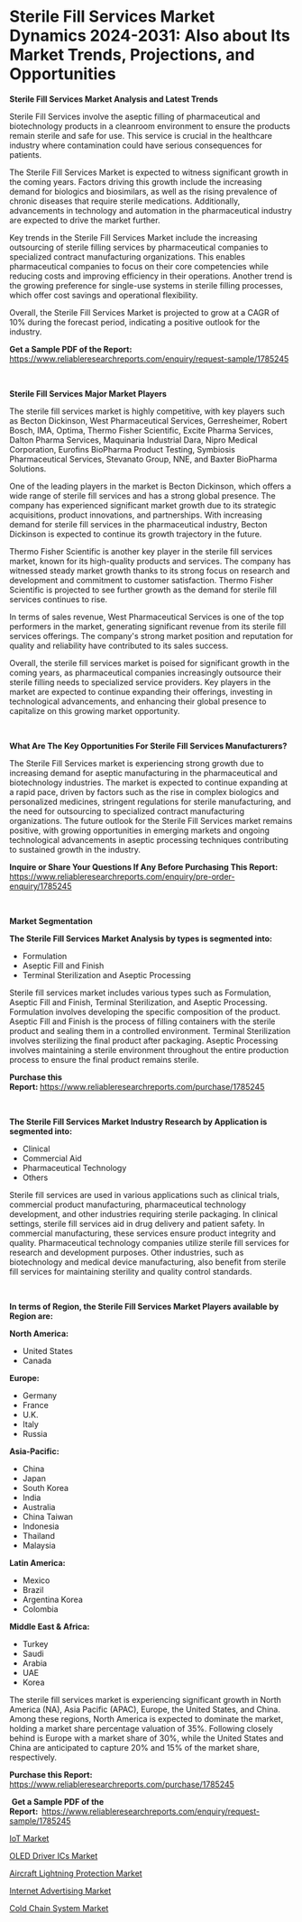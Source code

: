<p><h1>Sterile Fill Services Market Dynamics 2024-2031: Also about Its Market Trends, Projections, and Opportunities</h1></p><p><strong>Sterile Fill Services Market Analysis and Latest Trends</strong></p>
<p><p>Sterile Fill Services involve the aseptic filling of pharmaceutical and biotechnology products in a cleanroom environment to ensure the products remain sterile and safe for use. This service is crucial in the healthcare industry where contamination could have serious consequences for patients.</p><p>The Sterile Fill Services Market is expected to witness significant growth in the coming years. Factors driving this growth include the increasing demand for biologics and biosimilars, as well as the rising prevalence of chronic diseases that require sterile medications. Additionally, advancements in technology and automation in the pharmaceutical industry are expected to drive the market further.</p><p>Key trends in the Sterile Fill Services Market include the increasing outsourcing of sterile filling services by pharmaceutical companies to specialized contract manufacturing organizations. This enables pharmaceutical companies to focus on their core competencies while reducing costs and improving efficiency in their operations. Another trend is the growing preference for single-use systems in sterile filling processes, which offer cost savings and operational flexibility.</p><p>Overall, the Sterile Fill Services Market is projected to grow at a CAGR of 10% during the forecast period, indicating a positive outlook for the industry.</p></p>
<p><strong>Get a Sample PDF of the Report:&nbsp;</strong> <a href="https://www.reliableresearchreports.com/enquiry/request-sample/1785245">https://www.reliableresearchreports.com/enquiry/request-sample/1785245</a></p>
<p>&nbsp;</p>
<p><strong>Sterile Fill Services Major Market Players</strong></p>
<p><p>The sterile fill services market is highly competitive, with key players such as Becton Dickinson, West Pharmaceutical Services, Gerresheimer, Robert Bosch, IMA, Optima, Thermo Fisher Scientific, Excite Pharma Services, Dalton Pharma Services, Maquinaria Industrial Dara, Nipro Medical Corporation, Eurofins BioPharma Product Testing, Symbiosis Pharmaceutical Services, Stevanato Group, NNE, and Baxter BioPharma Solutions.</p><p>One of the leading players in the market is Becton Dickinson, which offers a wide range of sterile fill services and has a strong global presence. The company has experienced significant market growth due to its strategic acquisitions, product innovations, and partnerships. With increasing demand for sterile fill services in the pharmaceutical industry, Becton Dickinson is expected to continue its growth trajectory in the future.</p><p>Thermo Fisher Scientific is another key player in the sterile fill services market, known for its high-quality products and services. The company has witnessed steady market growth thanks to its strong focus on research and development and commitment to customer satisfaction. Thermo Fisher Scientific is projected to see further growth as the demand for sterile fill services continues to rise.</p><p>In terms of sales revenue, West Pharmaceutical Services is one of the top performers in the market, generating significant revenue from its sterile fill services offerings. The company's strong market position and reputation for quality and reliability have contributed to its sales success.</p><p>Overall, the sterile fill services market is poised for significant growth in the coming years, as pharmaceutical companies increasingly outsource their sterile filling needs to specialized service providers. Key players in the market are expected to continue expanding their offerings, investing in technological advancements, and enhancing their global presence to capitalize on this growing market opportunity.</p></p>
<p>&nbsp;</p>
<p><strong>What Are The Key Opportunities For Sterile Fill Services Manufacturers?</strong></p>
<p><p>The Sterile Fill Services market is experiencing strong growth due to increasing demand for aseptic manufacturing in the pharmaceutical and biotechnology industries. The market is expected to continue expanding at a rapid pace, driven by factors such as the rise in complex biologics and personalized medicines, stringent regulations for sterile manufacturing, and the need for outsourcing to specialized contract manufacturing organizations. The future outlook for the Sterile Fill Services market remains positive, with growing opportunities in emerging markets and ongoing technological advancements in aseptic processing techniques contributing to sustained growth in the industry.</p></p>
<p><strong>Inquire or Share Your Questions If Any Before Purchasing This Report:</strong> <a href="https://www.reliableresearchreports.com/enquiry/pre-order-enquiry/1785245">https://www.reliableresearchreports.com/enquiry/pre-order-enquiry/1785245</a></p>
<p>&nbsp;</p>
<p><strong>Market Segmentation</strong></p>
<p><strong>The Sterile Fill Services Market Analysis by types is segmented into:</strong></p>
<p><ul><li>Formulation</li><li>Aseptic Fill and Finish</li><li>Terminal Sterilization and Aseptic Processing</li></ul></p>
<p><p>Sterile fill services market includes various types such as Formulation, Aseptic Fill and Finish, Terminal Sterilization, and Aseptic Processing. Formulation involves developing the specific composition of the product. Aseptic Fill and Finish is the process of filling containers with the sterile product and sealing them in a controlled environment. Terminal Sterilization involves sterilizing the final product after packaging. Aseptic Processing involves maintaining a sterile environment throughout the entire production process to ensure the final product remains sterile.</p></p>
<p><strong>Purchase this Report:&nbsp;</strong><a href="https://www.reliableresearchreports.com/purchase/1785245">https://www.reliableresearchreports.com/purchase/1785245</a></p>
<p>&nbsp;</p>
<p><strong>The Sterile Fill Services Market Industry Research by Application is segmented into:</strong></p>
<p><ul><li>Clinical</li><li>Commercial Aid</li><li>Pharmaceutical Technology</li><li>Others</li></ul></p>
<p><p>Sterile fill services are used in various applications such as clinical trials, commercial product manufacturing, pharmaceutical technology development, and other industries requiring sterile packaging. In clinical settings, sterile fill services aid in drug delivery and patient safety. In commercial manufacturing, these services ensure product integrity and quality. Pharmaceutical technology companies utilize sterile fill services for research and development purposes. Other industries, such as biotechnology and medical device manufacturing, also benefit from sterile fill services for maintaining sterility and quality control standards.</p></p>
<p>&nbsp;</p>
<p><strong>In terms of Region, the Sterile Fill Services Market Players available by Region are:</strong></p>
<p>
    <p> <strong> North America: </strong>
        <ul>
            <li>United States</li>
            <li>Canada</li>
        </ul>
        </p> 
    <p> <strong> Europe: </strong>
        <ul>
            <li>Germany</li>
            <li>France</li>
            <li>U.K.</li>
            <li>Italy</li>
            <li>Russia</li>
        </ul>
        </p> 
    <p> <strong> Asia-Pacific: </strong>
        <ul>
            <li>China</li>
            <li>Japan</li>
            <li>South Korea</li>
            <li>India</li>
            <li>Australia</li>
            <li>China Taiwan</li>
            <li>Indonesia</li>
            <li>Thailand</li>
            <li>Malaysia</li>
        </ul>
        </p> 
    <p> <strong> Latin America: </strong>
        <ul>
            <li>Mexico</li>
            <li>Brazil</li>
            <li>Argentina Korea</li>
            <li>Colombia</li>
        </ul>
        </p> 
    <p> <strong> Middle East & Africa: </strong>
        <ul>
            <li>Turkey</li>
            <li>Saudi</li>
            <li>Arabia</li>
            <li>UAE</li>
            <li>Korea</li>
        </ul>
    </p>
    </p>
<p><p>The sterile fill services market is experiencing significant growth in North America (NA), Asia Pacific (APAC), Europe, the United States, and China. Among these regions, North America is expected to dominate the market, holding a market share percentage valuation of 35%. Following closely behind is Europe with a market share of 30%, while the United States and China are anticipated to capture 20% and 15% of the market share, respectively.</p></p>
<p><strong>Purchase this Report: </strong><a href="https://www.reliableresearchreports.com/purchase/1785245">https://www.reliableresearchreports.com/purchase/1785245</a></p>
<p>&nbsp;<strong>Get a Sample PDF of the Report:&nbsp;&nbsp;</strong><a href="https://www.reliableresearchreports.com/enquiry/request-sample/1785245">https://www.reliableresearchreports.com/enquiry/request-sample/1785245</a></p>
<p><strong></strong></p>
<p><p><a href="https://medium.com/@evelynarmstrong2022/iot-market-analysis-and-sze-forecasted-for-period-from-2024-to-2031-6fa152a31198">IoT Market</a></p><p><a href="https://github.com/ruddyyedelwadw/Market-Research-Report-List-1/blob/main/oled-driver-ics-market.md">OLED Driver ICs Market</a></p><p><a href="https://medium.com/@evelynarmstrong2022/aircraft-lightning-protection-market-furnishes-information-on-market-share-market-trends-and-94489715603d">Aircraft Lightning Protection Market</a></p><p><a href="https://medium.com/@angelaarnold1941/internet-advertising-market-size-reveals-the-best-marketing-channels-in-global-industry-e19d68f39861">Internet Advertising Market</a></p><p><a href="https://medium.com/@saraprifti1917/cold-chain-system-market-insight-market-trends-growth-forecasted-from-2024-to-2031-49cd0994f2d3">Cold Chain System Market</a></p></p>